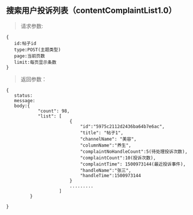 搜索用户投诉列表（contentComplaintList1.0）
-----------------------------
>请求参数:

    {
       id:帖子id
       type:POST(主题类型)
       page:当前页数
       limit:每页显示条数
    }

>返回参数：

	{
       status:
       message:
       body:{
                "count": 98,
                "list": [
                            {
                                "id":"5975c2112d2436ba64b7e6ac",
                                "title": "帖子1",
                                "channelName": "美容",
                                "columnName":"养生",
                                "complaintNoHandleCount":5(待处理投诉次数),
                                "complaintCount":10(投诉次数),
                                "complaintTime": 1500973144(最近投诉事件),
                                "handleName":"张三",
                                "handleTime":1500973144
                            }
                            .........
                        ]
             }
        
	}
